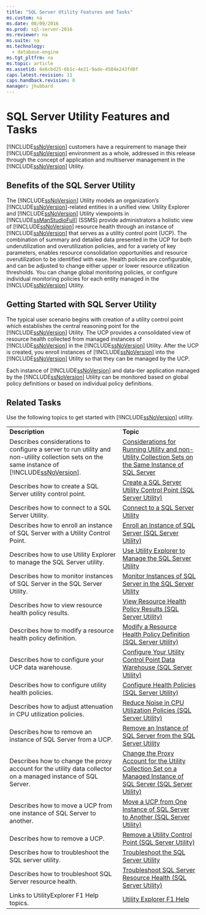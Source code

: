 ```yaml
---
title: "SQL Server Utility Features and Tasks"
ms.custom: na
ms.date: 08/09/2016
ms.prod: sql-server-2016
ms.reviewer: na
ms.suite: na
ms.technology: 
  - database-engine
ms.tgt_pltfrm: na
ms.topic: article
ms.assetid: 6e6cbd25-6b1c-4e21-9ade-4584e243fd8f
caps.latest.revision: 11
caps.handback.revision: 0
manager: jhubbard
---
```

# SQL Server Utility Features and Tasks
[!INCLUDE[ssNoVersion](../../Topics/TopicNameContainA/tokens/ssNoVersion_md.md)] customers have a requirement to manage their [!INCLUDE[ssNoVersion](../../Topics/TopicNameContainA/tokens/ssNoVersion_md.md)] environment as a whole, addressed in this release through the concept of application and multiserver management in the [!INCLUDE[ssNoVersion](../../Topics/TopicNameContainA/tokens/ssNoVersion_md.md)] Utility.  
  
## Benefits of the SQL Server Utility  
 The [!INCLUDE[ssNoVersion](../../Topics/TopicNameContainA/tokens/ssNoVersion_md.md)] Utility models an organization’s [!INCLUDE[ssNoVersion](../../Topics/TopicNameContainA/tokens/ssNoVersion_md.md)]-related entities in a unified view. Utility Explorer and [!INCLUDE[ssNoVersion](../../Topics/TopicNameContainA/tokens/ssNoVersion_md.md)] Utility viewpoints in [!INCLUDE[ssManStudioFull](../../Topics/TopicNameContainA/tokens/ssManStudioFull_md.md)] (SSMS) provide administrators a holistic view of [!INCLUDE[ssNoVersion](../../Topics/TopicNameContainA/tokens/ssNoVersion_md.md)] resource health through an instance of [!INCLUDE[ssNoVersion](../../Topics/TopicNameContainA/tokens/ssNoVersion_md.md)] that serves as a utility control point (UCP). The combination of summary and detailed data presented in the UCP for both underutilization and overutilization policies, and for a variety of key parameters, enables resource consolidation opportunities and resource overutilization to be identified with ease. Health policies are configurable, and can be adjusted to change either upper or lower resource utilization thresholds. You can change global monitoring policies, or configure individual monitoring policies for each entity managed in the [!INCLUDE[ssNoVersion](../../Topics/TopicNameContainA/tokens/ssNoVersion_md.md)] Utility.  
  
##  <a name="typical_scenarios"></a> Getting Started with SQL Server Utility  
 The typical user scenario begins with creation of a utility control point which establishes the central reasoning point for the [!INCLUDE[ssNoVersion](../../Topics/TopicNameContainA/tokens/ssNoVersion_md.md)] Utility. The UCP provides a consolidated view of resource health collected from managed instances of [!INCLUDE[ssNoVersion](../../Topics/TopicNameContainA/tokens/ssNoVersion_md.md)] in the [!INCLUDE[ssNoVersion](../../Topics/TopicNameContainA/tokens/ssNoVersion_md.md)] Utility. After the UCP is created, you enroll instances of [!INCLUDE[ssNoVersion](../../Topics/TopicNameContainA/tokens/ssNoVersion_md.md)] into the [!INCLUDE[ssNoVersion](../../Topics/TopicNameContainA/tokens/ssNoVersion_md.md)] Utility so that they can be managed by the UCP.  
  
 Each instance of [!INCLUDE[ssNoVersion](../../Topics/TopicNameContainA/tokens/ssNoVersion_md.md)] and data-tier application managed by the [!INCLUDE[ssNoVersion](../../Topics/TopicNameContainA/tokens/ssNoVersion_md.md)] Utility can be monitored based on global policy definitions or based on individual policy definitions.  
  
## Related Tasks  
 Use the following topics to get started with [!INCLUDE[ssNoVersion](../../Topics/TopicNameContainA/tokens/ssNoVersion_md.md)] utility.  
  
|||  
|-|-|  
|**Description**|**Topic**|  
|Describes considerations to configure a server to run utility and non-utility collection sets on the same instance of [!INCLUDE[ssNoVersion](../../Topics/TopicNameContainA/tokens/ssNoVersion_md.md)].|[Considerations for Running Utility and non-Utility Collection Sets on the Same Instance of SQL Server](../../Topics/TopicNameNotContainA/Considerations-for-Running-Utility-and-non-Utility-Collection-Sets-on-the-Same-Instance-of-SQL-Server.md)|  
|Describes how to create a SQL Server utility control point.|[Create a SQL Server Utility Control Point (SQL Server Utility)](../../Topics/TopicNameContainA/Create-a-SQL-Server-Utility-Control-Point--SQL-Server-Utility-.md)|  
|Describes how to connect to a SQL Server Utility.|[Connect to a SQL Server Utility](../../Topics/TopicNameContainA/Connect-to-a-SQL-Server-Utility.md)|  
|Describes how to enroll an instance of SQL Server with a Utility Control Point.|[Enroll an Instance of SQL Server (SQL Server Utility)](../../Topics/TopicNameNotContainA/Enroll-an-Instance-of-SQL-Server--SQL-Server-Utility-.md)|  
|Describes how to use Utility Explorer to manage the SQL Server utility.|[Use Utility Explorer to Manage the SQL Server Utility](../../Topics/TopicNameNotContainA/Use-Utility-Explorer-to-Manage-the-SQL-Server-Utility.md)|  
|Describes how to monitor instances of SQL Server in the SQL Server Utility.|[Monitor Instances of SQL Server in the SQL Server Utility](../../Topics/TopicNameNotContainA/Monitor-Instances-of-SQL-Server-in-the-SQL-Server-Utility.md)|  
|Describes how to view resource health policy results.|[View Resource Health Policy Results (SQL Server Utility)](../../Topics/TopicNameNotContainA/View-Resource-Health-Policy-Results--SQL-Server-Utility-.md)|  
|Describes how to modify a resource health policy definition.|[Modify a Resource Health Policy Definition (SQL Server Utility)](../../Topics/TopicNameContainA/Modify-a-Resource-Health-Policy-Definition--SQL-Server-Utility-.md)|  
|Describes how to configure your UCP data warehouse.|[Configure Your Utility Control Point Data Warehouse (SQL Server Utility)](../../Topics/TopicNameNotContainA/Configure-Your-Utility-Control-Point-Data-Warehouse--SQL-Server-Utility-.md)|  
|Describes how to configure utility health policies.|[Configure Health Policies (SQL Server Utility)](../../Topics/TopicNameNotContainA/Configure-Health-Policies--SQL-Server-Utility-.md)|  
|Describes how to adjust attenuation in CPU utilization policies.|[Reduce Noise in CPU Utilization Policies (SQL Server Utility)](../../Topics/TopicNameNotContainA/Reduce-Noise-in-CPU-Utilization-Policies--SQL-Server-Utility-.md)|  
|Describes how to remove an instance of SQL Server from a UCP.|[Remove an Instance of SQL Server from the SQL Server Utility](../../Topics/TopicNameNotContainA/Remove-an-Instance-of-SQL-Server-from-the-SQL-Server-Utility.md)|  
|Describes how to change the proxy account for the utility data collector on a managed instance of SQL Server.|[Change the Proxy Account for the Utility Collection Set on a Managed Instance of SQL Server (SQL Server Utility)](../../Topics/TopicNameContainA/Change-the-Proxy-Account-for-the-Utility-Collection-Set-on-a-Managed-Instance-of-SQL-Server--SQL-Server-Utility-.md)|  
|Describes how to move a UCP from one instance of SQL Server to another.|[Move a UCP from One Instance of SQL Server to Another (SQL Server Utility)](../../Topics/TopicNameContainA/Move-a-UCP-from-One-Instance-of-SQL-Server-to-Another--SQL-Server-Utility-.md)|  
|Describes how to remove a UCP.|[Remove a Utility Control Point (SQL Server Utility)](../../Topics/TopicNameContainA/Remove-a-Utility-Control-Point--SQL-Server-Utility-.md)|  
|Describes how to troubleshoot the SQL server utility.|[Troubleshoot the SQL Server Utility](../../Topics/TopicNameNotContainA/Troubleshoot-the-SQL-Server-Utility.md)|  
|Describes how to troubleshoot SQL Server resource health.|[Troubleshoot SQL Server Resource Health (SQL Server Utility)](../../Topics/TopicNameNotContainA/Troubleshoot-SQL-Server-Resource-Health--SQL-Server-Utility-.md)|  
|Links to UtilityExplorer F1 Help topics.|[Utility Explorer F1 Help](../../Topics/TopicNameNotContainA/Utility-Explorer-F1-Help.md)|